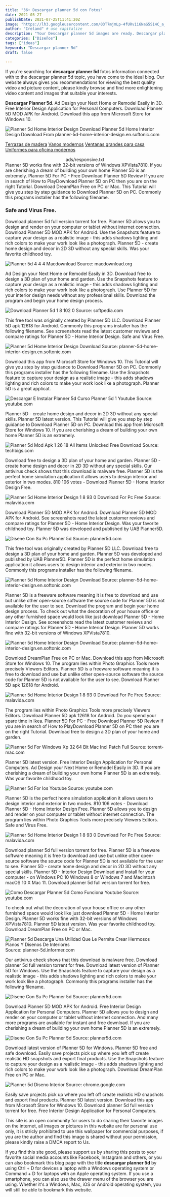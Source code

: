 ```yaml
---
title: "36+ Descargar planner 5d con Fotos"
date: 2021-05-27
publishDate: 2021-07-25T11:41:20Z
image: "https://lh3.googleusercontent.com/03T7mjmLp-4fURv1i6NaG5S14C_a_d0saduxT7dJlWTAeZHAIrHfIjwsX-Tr57Cv0MbTVmTovkxi2X1xdc1jL7NN=w640-h400-e365-rj-sc0x00ffffff"
author: "Ireland" # use capitalize
description: "Your Descargar planner 5d images are ready. Descargar planner 5d are a topic that is being searched for and liked by netizens today. You can Get the Descargar planner 5d files here. Find and Download all royalty-free vectors."
categories: ["Diseños"]
tags: ["ideas"]
keywords: "Descargar planner 5d"
draft: false

---
```


If you're searching for **descargar planner 5d** fotos information connected with to the descargar planner 5d topic, you have come to the ideal  blog.  Our website always  gives you  recommendations  for viewing  the best  quality video and picture  content, please kindly browse and find more enlightening video content and images  that suitable your interests.

**Descargar Planner 5d**. Ad Design your Next Home or Remodel Easily in 3D. Free Interior Design Application for Personal Computers. Download Planner 5D MOD APK for Android. Download this app from Microsoft Store for Windows 10.

![Planner 5d Home Interior Design Download](https://images.sftcdn.net/images/t_app-cover-l,f_auto/p/c185138e-37cf-474e-9c1e-6bda81f095dc/556729984/planner-5d-home-interior-design-screenshot.jpg "Planner 5d Home Interior Design Download")
Planner 5d Home Interior Design Download From planner-5d-home-interior-design.en.softonic.com

[Terrazas de madera](/terrazas-de-madera/)
[Vanos modernos](/vanos-modernos/)
[Ventanas grandes para casa](/ventanas-grandes-para-casa/)
[Uniformes para oficina modernos](/uniformes-para-oficina-modernos/)
<center><noscript><span>ads/responsive.txt</span></noscript></center>
Planner 5D works fine with 32-bit versions of Windows XPVista7810. If you are cherishing a dream of building your own home Planner 5D is an extremely. Planner 5D For PC - Free Download Planner 5D Review If you are in search of How to PlayDownload Planner 5D on PC then you are on the right Tutorial. Download DreamPlan Free on PC or Mac. This Tutorial will give you step by step guidance to Download Planner 5D on PC. Commonly this programs installer has the following filename.

### Safe and Virus Free.

Download planner 5d full version torrent for free. Planner 5D allows you to design and render on your computer or tablet without internet connection. Download Planner 5D MOD APK for Android. Use the Snapshots feature to capture your design as a realistic image - this adds shadows lighting and rich colors to make your work look like a photograph. Planner 5D - create home design and decor in 2D 3D without any special skills. Was your favorite childhood toy.


![Planner 5d 4 4 4 Macdownload](https://macdownload.org/wp-content/uploads/screenshot/30.png "Planner 5d 4 4 4 Macdownload")
Source: macdownload.org

Ad Design your Next Home or Remodel Easily in 3D. Download free to design a 3D plan of your home and garden. Use the Snapshots feature to capture your design as a realistic image - this adds shadows lighting and rich colors to make your work look like a photograph. Use Planner 5D for your interior design needs without any professional skills. Download the program and begin your home design process.

![Download Planner 5d 1 8 102 0](https://windows-cdn.softpedia.com/screenshots/planner-5d-home-interior-design-for-windows-10_4.jpg "Download Planner 5d 1 8 102 0")
Source: softpedia.com

This free tool was originally created by Planner 5D LLC. Download Planner 5D apk 12618 for Android. Commonly this programs installer has the following filename. See screenshots read the latest customer reviews and compare ratings for Planner 5D - Home Interior Design. Safe and Virus Free.

![Planner 5d Home Interior Design Download](https://images.sftcdn.net/images/t_app-cover-l,f_auto/p/c185138e-37cf-474e-9c1e-6bda81f095dc/3113942232/planner-5d-home-interior-design-screenshot.jpg "Planner 5d Home Interior Design Download")
Source: planner-5d-home-interior-design.en.softonic.com

Download this app from Microsoft Store for Windows 10. This Tutorial will give you step by step guidance to Download Planner 5D on PC. Commonly this programs installer has the following filename. Use the Snapshots feature to capture your design as a realistic image - this adds shadows lighting and rich colors to make your work look like a photograph. Planner 5D is a great applicat.

![Descargar E Instalar Planner 5d Curso Planner 5d 1 Youtube](https://i.ytimg.com/vi/bup2kIcS6xU/maxresdefault.jpg "Descargar E Instalar Planner 5d Curso Planner 5d 1 Youtube")
Source: youtube.com

Planner 5D - create home design and decor in 2D 3D without any special skills. Planner 5D latest version. This Tutorial will give you step by step guidance to Download Planner 5D on PC. Download this app from Microsoft Store for Windows 10. If you are cherishing a dream of building your own home Planner 5D is an extremely.

![Planner 5d Mod Apk 1 26 18 All Items Unlocked Free Download](https://techbigs.com/uploads/2020/08/planner-5d-17884.jpg "Planner 5d Mod Apk 1 26 18 All Items Unlocked Free Download")
Source: techbigs.com

Download free to design a 3D plan of your home and garden. Planner 5D - create home design and decor in 2D 3D without any special skills. Our antivirus check shows that this download is malware free. Planner 5D is the perfect home simulation application it allows users to design interior and exterior in two modes. 810 106 votes - Download Planner 5D - Home Interior Design Free.

![Planner 5d Home Interior Design 1 8 93 0 Download For Pc Free](https://imag.malavida.com/mvimgbig/download-fs/planner-5d-19838-1.jpg "Planner 5d Home Interior Design 1 8 93 0 Download For Pc Free")
Source: malavida.com

Download Planner 5D MOD APK for Android. Download Planner 5D MOD APK for Android. See screenshots read the latest customer reviews and compare ratings for Planner 5D - Home Interior Design. Was your favorite childhood toy. Planner 5D was developed and published by UAB Planner5D.

![Disene Con Su Pc Planner 5d](https://planner5d.com/s/v5/images/promo/s_windows/3d_tools.jpg "Disene Con Su Pc Planner 5d")
Source: planner5d.com

This free tool was originally created by Planner 5D LLC. Download free to design a 3D plan of your home and garden. Planner 5D was developed and published by UAB Planner5D. Planner 5D is the perfect home simulation application it allows users to design interior and exterior in two modes. Commonly this programs installer has the following filename.

![Planner 5d Home Interior Design Download](https://images.sftcdn.net/images/t_app-cover-l,f_auto/p/c185138e-37cf-474e-9c1e-6bda81f095dc/3557169544/planner-5d-home-interior-design-screenshot.jpg "Planner 5d Home Interior Design Download")
Source: planner-5d-home-interior-design.en.softonic.com

Planner 5D is a freeware software meaning it is free to download and use but unlike other open-source software the source code for Planner 5D is not available for the user to see. Download the program and begin your home design process. To check out what the decoration of your house office or any other furnished space would look like just download Planner 5D - Home Interior Design. See screenshots read the latest customer reviews and compare ratings for Planner 5D - Home Interior Design. Planner 5D works fine with 32-bit versions of Windows XPVista7810.

![Planner 5d Home Interior Design Download](https://images.sftcdn.net/images/t_app-cover-l,f_auto/p/c185138e-37cf-474e-9c1e-6bda81f095dc/556729984/planner-5d-home-interior-design-screenshot.jpg "Planner 5d Home Interior Design Download")
Source: planner-5d-home-interior-design.en.softonic.com

Download DreamPlan Free on PC or Mac. Download this app from Microsoft Store for Windows 10. The program lies within Photo Graphics Tools more precisely Viewers Editors. Planner 5D is a freeware software meaning it is free to download and use but unlike other open-source software the source code for Planner 5D is not available for the user to see. Download Planner 5D apk 12618 for Android.

![Planner 5d Home Interior Design 1 8 93 0 Download For Pc Free](https://imag.malavida.com/mvimgbig/download-fs/planner-5d-19838-10.jpg "Planner 5d Home Interior Design 1 8 93 0 Download For Pc Free")
Source: malavida.com

The program lies within Photo Graphics Tools more precisely Viewers Editors. Download Planner 5D apk 12618 for Android. Do you spend your spare time in Ikea. Planner 5D For PC - Free Download Planner 5D Review If you are in search of How to PlayDownload Planner 5D on PC then you are on the right Tutorial. Download free to design a 3D plan of your home and garden.

![Planner 5d For Windows Xp 32 64 Bit Mac Incl Patch Full](https://torrent-mac.com/wp-content/uploads/2020/09/imgingest-496689240474000791.jpg "Planner 5d For Windows Xp 32 64 Bit Mac Incl Patch Full")
Source: torrent-mac.com

Planner 5D latest version. Free Interior Design Application for Personal Computers. Ad Design your Next Home or Remodel Easily in 3D. If you are cherishing a dream of building your own home Planner 5D is an extremely. Was your favorite childhood toy.

![Planner 5d For Ios Youtube](https://i.ytimg.com/vi/9XY234Ag28Q/maxresdefault.jpg "Planner 5d For Ios Youtube")
Source: youtube.com

Planner 5D is the perfect home simulation application it allows users to design interior and exterior in two modes. 810 106 votes - Download Planner 5D - Home Interior Design Free. Planner 5D allows you to design and render on your computer or tablet without internet connection. The program lies within Photo Graphics Tools more precisely Viewers Editors. Safe and Virus Free.

![Planner 5d Home Interior Design 1 8 93 0 Download For Pc Free](https://imag.malavida.com/mvimgbig/download-fs/planner-5d-19838-4.jpg "Planner 5d Home Interior Design 1 8 93 0 Download For Pc Free")
Source: malavida.com

Download planner 5d full version torrent for free. Planner 5D is a freeware software meaning it is free to download and use but unlike other open-source software the source code for Planner 5D is not available for the user to see. Planner 5D - create home design and decor in 2D 3D without any special skills. Planner 5D - Interior Design Download and Install for your computer - on Windows PC 10 Windows 8 or Windows 7 and Macintosh macOS 10 X Mac 11. Download planner 5d full version torrent for free.

![Como Descargar Planner 5d Como Funciona Youtube](https://i.ytimg.com/vi/JMFu1Vn0A3g/maxresdefault.jpg "Como Descargar Planner 5d Como Funciona Youtube")
Source: youtube.com

To check out what the decoration of your house office or any other furnished space would look like just download Planner 5D - Home Interior Design. Planner 5D works fine with 32-bit versions of Windows XPVista7810. Planner 5D latest version. Was your favorite childhood toy. Download DreamPlan Free on PC or Mac.

![Planner 5d Descarga Una Utilidad Que Le Permite Crear Hermosos Planos Y Disenos De Interiores](https://img.informer.com/screenshots/5051/5051669_4.jpg "Planner 5d Descarga Una Utilidad Que Le Permite Crear Hermosos Planos Y Disenos De Interiores")
Source: planner-5d.informer.com

Our antivirus check shows that this download is malware free. Download planner 5d full version torrent for free. Download latest version of Planner 5D for Windows. Use the Snapshots feature to capture your design as a realistic image - this adds shadows lighting and rich colors to make your work look like a photograph. Commonly this programs installer has the following filename.

![Disene Con Su Pc Planner 5d](https://planner5d.com/s/v5/images/promo/s_windows/realistic_hd/slider/pic_4.jpg "Disene Con Su Pc Planner 5d")
Source: planner5d.com

Download Planner 5D MOD APK for Android. Free Interior Design Application for Personal Computers. Planner 5D allows you to design and render on your computer or tablet without internet connection. And many more programs are available for instant and free download. If you are cherishing a dream of building your own home Planner 5D is an extremely.

![Disene Con Su Pc Planner 5d](https://planner5d.com/s/v5/images/promo/s_windows/realistic_hd/slider/pic_1.jpg "Disene Con Su Pc Planner 5d")
Source: planner5d.com

Download latest version of Planner 5D for Windows. Planner 5D free and safe download. Easily save projects pick up where you left off create realistic HD snapshots and export final products. Use the Snapshots feature to capture your design as a realistic image - this adds shadows lighting and rich colors to make your work look like a photograph. Download DreamPlan Free on PC or Mac.

![Planner 5d Diseno Interior](https://lh3.googleusercontent.com/03T7mjmLp-4fURv1i6NaG5S14C_a_d0saduxT7dJlWTAeZHAIrHfIjwsX-Tr57Cv0MbTVmTovkxi2X1xdc1jL7NN=w640-h400-e365-rj-sc0x00ffffff "Planner 5d Diseno Interior")
Source: chrome.google.com

Easily save projects pick up where you left off create realistic HD snapshots and export final products. Planner 5D latest version. Download this app from Microsoft Store for Windows 10. Download planner 5d full version torrent for free. Free Interior Design Application for Personal Computers.

This site is an open community for users to do sharing their favorite images on the internet, all images or pictures in this website are for personal use only, it is stricly prohibited to use this wallpaper for commercial purposes, if you are the author and find this image is shared without your permission, please kindly raise a DMCA report to Us.

If you find this site good, please support us by sharing this posts to your favorite social media accounts like Facebook, Instagram and others, or you can also bookmark this blog page with the title **descargar planner 5d** by using Ctrl + D for devices a laptop with a Windows operating system or Command + D for laptops with an Apple operating system. If you use a smartphone, you can also use the drawer menu of the browser you are using. Whether it's a Windows, Mac, iOS or Android operating system, you will still be able to bookmark this website.
